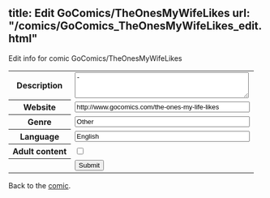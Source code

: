 title: Edit GoComics/TheOnesMyWifeLikes
url: "/comics/GoComics_TheOnesMyWifeLikes_edit.html"
---
Edit info for comic GoComics/TheOnesMyWifeLikes

<form name="comic" action="http://gaepostmail.appspot.com/comic/" method="post">
<table class="comicinfo">
<tr>
<th>Description</th><td><textarea name="description" cols="40" rows="3">-</textarea></td>
</tr>
<tr>
<th>Website</th><td><input type="text" name="url" value="http://www.gocomics.com/the-ones-my-life-likes" size="40"/></td>
</tr>
<tr>
<th>Genre</th><td><input type="text" name="genre" value="Other" size="40"/></td>
</tr>
<tr>
<th>Language</th><td><input type="text" name="language" value="English" size="40"/></td>
</tr>
<tr>
<th>Adult content</th><td><input type="checkbox" name="adult" value="adult" /></td>
</tr>
<tr>
<th></th><td>
<input type="hidden" name="comic" value="GoComics_TheOnesMyWifeLikes" />
<input type="submit" name="submit" value="Submit" />
</td>
</tr>
</table>
</form>

Back to the [comic](GoComics_TheOnesMyWifeLikes.html).
